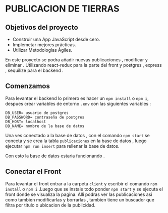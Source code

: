 # PUBLICACION DE TIERRAS

## Objetivos del proyecto 

- Construir una App JavaScript desde cero.
- Implemetar mejores prácticas.
- Utilizar Metodologías Ágiles.

En este proyecto se podra añadir nuevas publicaciones , modificar y eliminar . Utilizando react-redux para la parte del front y postgres , express , sequilize para el backend .

## Comenzamos 

Para levantar el backend lo primero es hacer un `npm install` o `npm i`, despues crear variables de entorno `.env` con las siguientes variables :

```
DB_USER= usuario de postgres
DB_PASSWORD= contraseña de postgres
DB_HOST= localhost
DB_NAME= nombre de la base de datos
```
Una ves conectado a la base de datos , con el comando `npm start` se conecta y se crea la tabla `publicaciones` en la base de datos , luego ejecutar `npm run insert` para rellenar la base de datos.

Con esto la base de datos estaria funcionando .

## Conectar el Front 

Para levantar el front entrar a la carpeta `client` y escribir el comando `npm install` o `npm i` .Luego que se instale todo ponder `npm start` y se ejecuta el front donde se visualiza la pagina.
 Alli podras ver las publicaciones asi como tambien modificarlas y borrarlas , tambien tiene un buscador que filtra por titulo o ubicacion de la publicidad.
